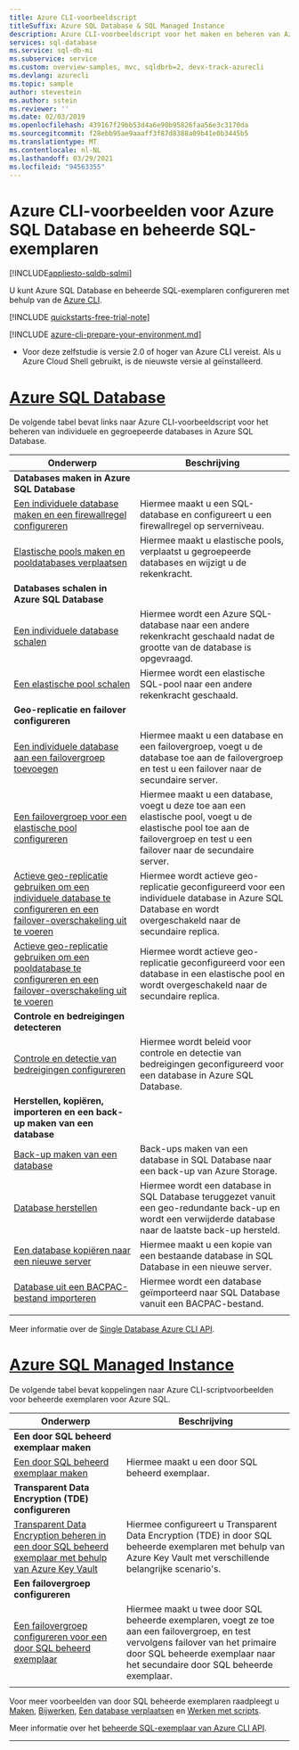 ```yaml
---
title: Azure CLI-voorbeeldscript
titleSuffix: Azure SQL Database & SQL Managed Instance
description: Azure CLI-voorbeeldscript voor het maken en beheren van Azure SQL Database en beheerde exemplaren voor Azure SQL
services: sql-database
ms.service: sql-db-mi
ms.subservice: service
ms.custom: overview-samples, mvc, sqldbrb=2, devx-track-azurecli
ms.devlang: azurecli
ms.topic: sample
author: stevestein
ms.author: sstein
ms.reviewer: ''
ms.date: 02/03/2019
ms.openlocfilehash: 439167f29bb53d4a6e90b95826faa56e3c3170da
ms.sourcegitcommit: f28ebb95ae9aaaff3f87d8388a09b41e0b3445b5
ms.translationtype: MT
ms.contentlocale: nl-NL
ms.lasthandoff: 03/29/2021
ms.locfileid: "94563355"
---
```

# <a name="azure-cli-samples-for-azure-sql-database-and-sql-managed-instance"></a>Azure CLI-voorbeelden voor Azure SQL Database en beheerde SQL-exemplaren 
 
[!INCLUDE[appliesto-sqldb-sqlmi](../includes/appliesto-sqldb-sqlmi.md)]

U kunt Azure SQL Database en beheerde SQL-exemplaren configureren met behulp van de <a href="/cli/azure">Azure CLI</a>.

[!INCLUDE [quickstarts-free-trial-note](../../../includes/quickstarts-free-trial-note.md)]

[!INCLUDE [azure-cli-prepare-your-environment.md](../../../includes/azure-cli-prepare-your-environment.md)]

 - Voor deze zelfstudie is versie 2.0 of hoger van Azure CLI vereist. Als u Azure Cloud Shell gebruikt, is de nieuwste versie al geïnstalleerd.

# <a name="azure-sql-database"></a>[Azure SQL Database](#tab/single-database)

De volgende tabel bevat links naar Azure CLI-voorbeeldscript voor het beheren van individuele en gegroepeerde databases in Azure SQL Database. 

|Onderwerp|Beschrijving|
|---|---|
|**Databases maken in Azure SQL Database**||
| [Een individuele database maken en een firewallregel configureren](scripts/create-and-configure-database-cli.md) | Hiermee maakt u een SQL-database en configureert u een firewallregel op serverniveau. |
| [Elastische pools maken en pooldatabases verplaatsen](scripts/move-database-between-elastic-pools-cli.md) | Hiermee maakt u elastische pools, verplaatst u gegroepeerde databases en wijzigt u de rekenkracht. |
|**Databases schalen in Azure SQL Database**||
| [Een individuele database schalen](scripts/monitor-and-scale-database-cli.md) | Hiermee wordt een Azure SQL-database naar een andere rekenkracht geschaald nadat de grootte van de database is opgevraagd. |
| [Een elastische pool schalen](scripts/scale-pool-cli.md) | Hiermee wordt een elastische SQL-pool naar een andere rekenkracht geschaald. |
|**Geo-replicatie en failover configureren**||
| [Een individuele database aan een failovergroep toevoegen](scripts/add-database-to-failover-group-cli.md)| Hiermee maakt u een database en een failovergroep, voegt u de database toe aan de failovergroep en test u een failover naar de secundaire server. |
| [Een failovergroep voor een elastische pool configureren](../../sql-database/scripts/sql-database-add-elastic-pool-to-failover-group-cli.md) | Hiermee maakt u een database, voegt u deze toe aan een elastische pool, voegt u de elastische pool toe aan de failovergroep en test u een failover naar de secundaire server. |
| [Actieve geo-replicatie gebruiken om een individuele database te configureren en een failover-overschakeling uit te voeren](../../sql-database/scripts/sql-database-setup-geodr-and-failover-database-cli.md)| Hiermee wordt actieve geo-replicatie geconfigureerd voor een individuele database in Azure SQL Database en wordt overgeschakeld naar de secundaire replica. |
| [Actieve geo-replicatie gebruiken om een pooldatabase te configureren en een failover-overschakeling uit te voeren](../../sql-database/scripts/sql-database-setup-geodr-and-failover-pool-cli.md)| Hiermee wordt actieve geo-replicatie geconfigureerd voor een database in een elastische pool en wordt overgeschakeld naar de secundaire replica. |
| **Controle en bedreigingen detecteren** |
| [Controle en detectie van bedreigingen configureren](../../sql-database/scripts/sql-database-auditing-and-threat-detection-cli.md)| Hiermee wordt beleid voor controle en detectie van bedreigingen geconfigureerd voor een database in Azure SQL Database. |
| **Herstellen, kopiëren, importeren en een back-up maken van een database**||
| [Back-up maken van een database](../../sql-database/scripts/sql-database-backup-database-cli.md)| Back-ups maken van een database in SQL Database naar een back-up van Azure Storage. |
| [Database herstellen](../../sql-database/scripts/sql-database-restore-database-cli.md)| Hiermee wordt een database in SQL Database teruggezet vanuit een geo-redundante back-up en wordt een verwijderde database naar de laatste back-up hersteld. |
| [Een database kopiëren naar een nieuwe server](../../sql-database/scripts/sql-database-copy-database-to-new-server-cli.md) | Hiermee maakt u een kopie van een bestaande database in SQL Database in een nieuwe server. |
| [Database uit een BACPAC-bestand importeren](../../sql-database/scripts/sql-database-import-from-bacpac-cli.md)| Hiermee wordt een database geïmporteerd naar SQL Database vanuit een BACPAC-bestand. |
|||

Meer informatie over de [Single Database Azure CLI API](single-database-manage.md#the-azure-cli).

# <a name="azure-sql-managed-instance"></a>[Azure SQL Managed Instance](#tab/managed-instance)

De volgende tabel bevat koppelingen naar Azure CLI-scriptvoorbeelden voor beheerde exemplaren voor Azure SQL.

|Onderwerp|Beschrijving|
|---|---|
| **Een door SQL beheerd exemplaar maken**||
| [Een door SQL beheerd exemplaar maken](../../sql-database/scripts/sql-database-create-configure-managed-instance-cli.md)| Hiermee maakt u een door SQL beheerd exemplaar. |
| **Transparent Data Encryption (TDE) configureren**||
| [Transparent Data Encryption beheren in een door SQL beheerd exemplaar met behulp van Azure Key Vault](../../sql-database/scripts/transparent-data-encryption-byok-sql-managed-instance-cli.md)| Hiermee configureert u Transparent Data Encryption (TDE) in door SQL beheerde exemplaren met behulp van Azure Key Vault met verschillende belangrijke scenario's. |
|**Een failovergroep configureren**||
| [Een failovergroep configureren voor een door SQL beheerd exemplaar](../../sql-database/scripts/sql-database-add-managed-instance-to-failover-group-cli.md) | Hiermee maakt u twee door SQL beheerde exemplaren, voegt ze toe aan een failovergroep, en test vervolgens failover van het primaire door SQL beheerde exemplaar naar het secundaire door SQL beheerde exemplaar. |
|||

Voor meer voorbeelden van door SQL beheerde exemplaren raadpleegt u [Maken](/archive/blogs/sqlserverstorageengine/create-azure-sql-managed-instance-using-azure-cli), [Bijwerken](/archive/blogs/sqlserverstorageengine/modify-azure-sql-database-managed-instance-using-azure-cli), [Een database verplaatsen](/archive/blogs/sqlserverstorageengine/cross-instance-point-in-time-restore-in-azure-sql-database-managed-instance) en [Werken met scripts](https://medium.com/azure-sqldb-managed-instance/working-with-sql-managed-instance-using-azure-cli-611795fe0b44).

Meer informatie over het [beheerde SQL-exemplaar van Azure CLI API](../managed-instance/api-references-create-manage-instance.md#azure-cli-create-and-configure-managed-instances).

---